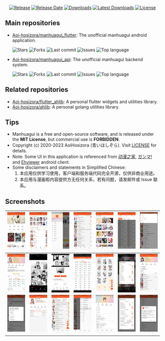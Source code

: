<p align="center">
  <a href="https://github.com/Aoi-hosizora/manhuagui_flutter/releases"><img src="https://img.shields.io/github/v/release/Aoi-hosizora/manhuagui_flutter?display_name=tag" alt="Release" /></a>
  <a href="https://github.com/Aoi-hosizora/manhuagui_flutter/releases/latest"><img src="https://img.shields.io/github/release-date/Aoi-hosizora/manhuagui_flutter" alt="Release Date" /></a>
  <a href="https://github.com/Aoi-hosizora/manhuagui_flutter/releases"><img src="https://img.shields.io/github/downloads/Aoi-hosizora/manhuagui_flutter/total?color=success" alt="Downloads" /></a>
  <a href="https://github.com/Aoi-hosizora/manhuagui_flutter/releases/latest"><img src="https://img.shields.io/github/downloads/Aoi-hosizora/manhuagui_flutter/latest/total?color=successg" alt="Latest Downloads" /></a>
  <a href="https://github.com/Aoi-hosizora/manhuagui_flutter/blob/master/LICENSE"><img src="https://img.shields.io/github/downloads/Aoi-hosizora/manhuagui_flutter/latest/total?color=success" alt="License" /></a>
</p>

## Main repositories

+ [Aoi-hosizora/manhuagui_flutter](https://github.com/Aoi-hosizora/manhuagui_flutter): The unofficial manhuagui android application.

    ![Stars](https://img.shields.io/github/stars/Aoi-hosizora/manhuagui_flutter?logo=github)
    ![Forks](https://img.shields.io/github/forks/Aoi-hosizora/manhuagui_flutter?logo=github)
    ![Last commit](https://img.shields.io/github/last-commit/Aoi-hosizora/manhuagui_flutter?logo=github)
    ![Issues](https://img.shields.io/github/issues/Aoi-hosizora/manhuagui_flutter?logo=github)
    ![Top language](https://img.shields.io/github/languages/top/Aoi-hosizora/manhuagui_flutter?color=00B4AB)

+ [Aoi-hosizora/manhuagui_api](https://github.com/Aoi-hosizora/manhuagui_api): The unofficial manhuagui backend system.

    ![Stars](https://img.shields.io/github/stars/Aoi-hosizora/manhuagui_api?logo=github)
    ![Forks](https://img.shields.io/github/forks/Aoi-hosizora/manhuagui_api?logo=github)
    ![Last commit](https://img.shields.io/github/last-commit/Aoi-hosizora/manhuagui_api?logo=github)
    ![Issues](https://img.shields.io/github/issues/Aoi-hosizora/manhuagui_api?logo=github)
    ![Top language](https://img.shields.io/github/languages/top/Aoi-hosizora/manhuagui_api?color=00ADD8)

## Related repositories

+ [Aoi-hosizora/flutter_ahlib](https://github.com/Aoi-hosizora/flutter_ahlib): A personal flutter widgets and utilities library.
+ [Aoi-hosizora/ahlib](https://github.com/Aoi-hosizora/ahlib): A personal golang utilities library.

## Tips

+ Manhuagui is a free and open-source software, and is released under the **MIT License**, but commercial use is **FORBIDDEN**.
+ Copyright (c) 2020-2023 AoiHosizora (青いほしぞら). Visit [LICENSE](./LICENSE) for details.
+ Note: Some UI in this application is referenced from [动漫之家](http://www.idmzj.com/), [ガンマ!](https://ganma.jp/) and [Ehviewer](https://github.com/xiaojieonly/Ehviewer_CN_SXJ) android client.
+ Some disclaimers and statements in Simplified Chinese:
    1. 本应用仅供学习使用，客户端和服务端代码完全开源，仅供非商业用途。
    2. 本应用与漫画柜内容提供方无任何关系，若有问题，请发邮件或 Issue 联系。

## Screenshots

| ![screenshot1](./assets/screenshot1.jpg)   | ![screenshot2](./assets/screenshot2.jpg)   | ![screenshot3](./assets/screenshot3.jpg)   | ![screenshot4](./assets/screenshot4.jpg)   | ![screenshot5](./assets/screenshot5.jpg)   | ![screenshot6](./assets/screenshot6.jpg)   | ![screenshot7](./assets/screenshot7.jpg)   |
|--------------------------------------------|--------------------------------------------|--------------------------------------------|--------------------------------------------|--------------------------------------------|--------------------------------------------|--------------------------------------------|
| ![screenshot8](./assets/screenshot8.jpg)   | ![screenshot9](./assets/screenshot9.jpg)   | ![screenshot10](./assets/screenshot10.jpg) | ![screenshot11](./assets/screenshot11.jpg) | ![screenshot12](./assets/screenshot12.jpg) | ![screenshot13](./assets/screenshot13.jpg) | ![screenshot14](./assets/screenshot14.jpg) |
| ![screenshot15](./assets/screenshot15.jpg) | ![screenshot16](./assets/screenshot16.jpg) | ![screenshot17](./assets/screenshot17.jpg) | ![screenshot18](./assets/screenshot18.jpg) | ![screenshot19](./assets/screenshot19.jpg) | ![screenshot20](./assets/screenshot20.jpg) | ![screenshot21](./assets/screenshot21.jpg) |
